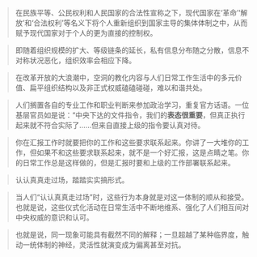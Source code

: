 >在民族平等、公民权利和人民国家的合法性宣称之下，现代国家在‘革命’‘解放’和‘合法权利’等名义下将个人重新组织到国家主导的集体体制之中，从而赋予现代国家对于个人的更为直接的控制权。

>即随着组织规模的扩大、等级链条的延长，私有信息分布随之分散，信息不对称状况恶化，组织效率会相应下降。

>在改革开放的大浪潮中，空洞的教化内容与人们日常工作生活中的多元价值、扁平组织结构以及非正式权威磕磕碰碰，难以和谐共处。

>人们搁置各自的专业工作和职业判断来参加政治学习，重复官方话语。一位基层官员如是说：“中央下达的文件指令，我们的**表态很重要**，但真正执行起来就不符合实际了……但来自直接上级的指令要认真对待。

>你在汇报工作时就要把你的工作和这些要求联系起来。你讲了一大堆你的工作，但如果不和这些要求联系起来，就不是一个好汇报，这是点睛之笔。你的日常工作总是这样做的，但是汇报时要和上级的工作部署联系起来。

>认认真真走过场，踏踏实实搞形式。

>当人们“认认真真走过场”时，这些行为本身就是对这一体制的顺从和接受。也就是说，这些仪式化活动在日常生活中不断地维系、强化了人们相互间对中央权威的意识和认可。

>也就是说，同一现象可能具有截然不同的解释；一旦超越了某种临界度，触动一统体制的神经，灵活性就演变成为偏离甚至对抗。